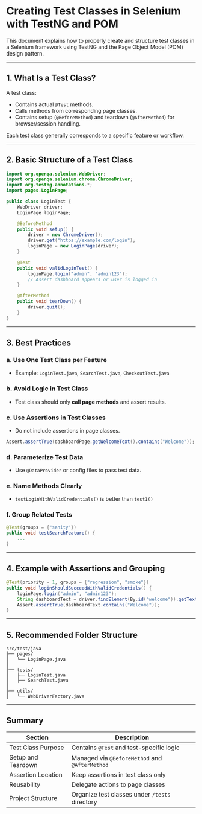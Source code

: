 # Creating Test Classes in Selenium with TestNG and POM

This document explains how to properly create and structure test classes in a Selenium framework using TestNG and the Page Object Model (POM) design pattern.

---

## 1. What Is a Test Class?

A test class:
- Contains actual `@Test` methods.
- Calls methods from corresponding page classes.
- Contains setup (`@BeforeMethod`) and teardown (`@AfterMethod`) for browser/session handling.

Each test class generally corresponds to a specific feature or workflow.

---

## 2. Basic Structure of a Test Class

```java
import org.openqa.selenium.WebDriver;
import org.openqa.selenium.chrome.ChromeDriver;
import org.testng.annotations.*;
import pages.LoginPage;

public class LoginTest {
    WebDriver driver;
    LoginPage loginPage;

    @BeforeMethod
    public void setup() {
        driver = new ChromeDriver();
        driver.get("https://example.com/login");
        loginPage = new LoginPage(driver);
    }

    @Test
    public void validLoginTest() {
        loginPage.login("admin", "admin123");
        // Assert dashboard appears or user is logged in
    }

    @AfterMethod
    public void tearDown() {
        driver.quit();
    }
}
```

---

## 3. Best Practices

### a. Use One Test Class per Feature
- Example: `LoginTest.java`, `SearchTest.java`, `CheckoutTest.java`

### b. Avoid Logic in Test Class
- Test class should only **call page methods** and assert results.

### c. Use Assertions in Test Classes
- Do not include assertions in page classes.
```java
Assert.assertTrue(dashboardPage.getWelcomeText().contains("Welcome"));
```

### d. Parameterize Test Data
- Use `@DataProvider` or config files to pass test data.

### e. Name Methods Clearly
- `testLoginWithValidCredentials()` is better than `test1()`

### f. Group Related Tests
```java
@Test(groups = {"sanity"})
public void testSearchFeature() {
    ...
}
```

---

## 4. Example with Assertions and Grouping

```java
@Test(priority = 1, groups = {"regression", "smoke"})
public void loginShouldSucceedWithValidCredentials() {
    loginPage.login("admin", "admin123");
    String dashboardText = driver.findElement(By.id("welcome")).getText();
    Assert.assertTrue(dashboardText.contains("Welcome"));
}
```

---

## 5. Recommended Folder Structure

```
src/test/java
├── pages/
│   └── LoginPage.java
│
├── tests/
│   ├── LoginTest.java
│   ├── SearchTest.java
│
├── utils/
│   └── WebDriverFactory.java
```

---

## Summary

| Section               | Description                                      |
|-----------------------|--------------------------------------------------|
| Test Class Purpose    | Contains `@Test` and test-specific logic         |
| Setup and Teardown    | Managed via `@BeforeMethod` and `@AfterMethod`  |
| Assertion Location    | Keep assertions in test class only              |
| Reusability           | Delegate actions to page classes                |
| Project Structure     | Organize test classes under `/tests` directory  |

